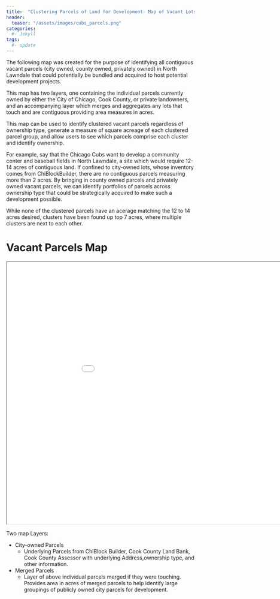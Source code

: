 ```yaml
---
title:  "Clustering Parcels of Land for Development: Map of Vacant Lots/Properties in North Lawndale"
header:
  teaser: "/assets/images/cubs_parcels.png"
categories: 
  #- Jekyll
tags:
  #- update
---
```

The following map was created for the purpose of identifying all contiguous vacant parcels (city owned, county owned, privately owned) in North Lawndale that could potentially be bundled and acquired to host potential development projects.

This map has two layers, one containing the individual parcels currently owned by either the City of Chicago, Cook County, or private landowners, and an accompanying layer which merges and aggregates any lots that touch and are contiguous providing area measures in acres.

This map can be used to identify clustered vacant parcels regardless of ownership type, generate a measure of square acreage of each clustered parcel group, and allow users to see which parcels comprise each cluster and identify ownership.

For example, say that the Chicago Cubs want to develop a community center and baseball fields in North Lawndale, a site which would require 12-14 acres of contiguous land. If confined to city-owned lots, whose inventory comes from ChiBlockBuilder, there are no contiguous parcels measuring more than 2 acres. By bringing in county owned parcels and privately owned vacant parcels, we can identify portfolios of parcels across ownership type that could be strategically acquired to make such a development possible.

While none of the clustered parcels have an acerage matching the 12 to 14 acres desired, clusters have been found up top 7 acres, where multiple clusters are next to each other. 

# Vacant Parcels Map

<iframe src="/assets/maps/parcel_universe_cluster_map.html" height="700" width="1000"></iframe>

Two map Layers:
- City-owned Parcels
  - Underlying Parcels from ChiBlock Builder, Cook County Land Bank, Cook County Assessor with underlying Address,ownership type, and other information.
- Merged Parcels
  - Layer of above individual parcels merged if they were touching. Provides area in acres of merged parcels to help identify large groupings of publicly owned city parcels for development.    
